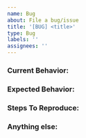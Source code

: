 ```yaml
---
name: Bug
about: File a bug/issue
title: '[BUG] <title>'
type: Bug
labels: ''
assignees: ''
---
```


<!--
Note: Please search to see if an issue already exists for the bug you encountered.
-->

### Current Behavior:
<!-- A concise description of what you're experiencing. -->

### Expected Behavior:
<!-- A concise description of what you expected to happen. -->

### Steps To Reproduce:
<!--
Example: steps to reproduce the behavior:
1. In this environment...
1. With this config...
1. Run '...'
1. See error...
-->

### Anything else:
<!--
Links? References? Anything that will give us more context about the issue
-->
